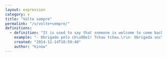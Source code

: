 ```yaml
---
layout: expression
category: v
title: "Volte sempre"
permalink: "/v/volte+sempre/"
definitions:
  - definition: "It is used to say that someone is welcome to come back, that it has been a pleasure and that the hosts would like the guests to come back or visit often. The literal translation is Come back always."
    example: "- Obrigado pelo ch\u00e1! Tchau tchau.\r\n- Obrigada voc\u00ea! Volte sempre."
    created: "2014-12-14T18:59:48"
    author: "kinow"
---
```

